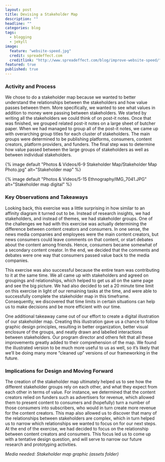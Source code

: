 ```yaml
---
layout: post
title: Devising a Stakeholder Map
description: ""
headline: ""
categories: blog
tags: 
  - blogging
  - jekyll
image: 
  feature: "website-speed.jpg"
  credit: spreadeffect.com
  creditlink: "http://www.spreadeffect.com/blog/improve-website-speed/"
featured: true
published: true
---
```


### Activity and Process

We chose to do a stakeholder map because we wanted to better understand the relationships between the stakeholders and how value passes between them. More specifically, we wanted to see what values in addition to money were passing between stakeholders. We started by writing all the stakeholders we could think of on post-it notes. Once that was finished, we grouped related post-it notes on a large sheet of butcher paper. When we had managed to group all of the post-it notes, we came up with overarching group titles for each cluster of stakeholders. The main groups were determined to be publishing platforms, consumers, content creators, platform providers, and funders. The final step was to determine how value passed between the large groups of stakeholders as well as between individual stakeholders.

{% image default "Photos & Videos/6-9 Stakeholder Map/Stakeholder Map Photo.jpg" alt="Stakeholder map"  %}

{% image default "Photos & Videos/5-15 Ethnography/IMG_7041.JPG" alt="Stakeholder map digital"  %}

### Key Observations and Takeaways

Looking back, this exercise was a little surprising in how similar to an affinity diagram it turned out to be. Instead of research insights, we had stakeholders, and instead of themes, we had stakeholder groups. One of the challenges we had with this exercise was actually determining the difference between content creators and consumers. In one sense, the news media companies and employees were the main content creators, but news consumers could leave comments on that content, or start debates about the content among friends. Hence, consumers became somewhat of a secondary content creator. In the end, we decided that the comments and debates were one way that consumers passed value back to the media companies.

This exercise was also successful because the entire team was contributing to it at the same time. We all came up with stakeholders and agreed on groupings and relationships, which helped to get us all on the same page and see the big picture. We had also decided to set a 20 minute time limit on this exercise in light of our remaining tasks at the time, and were able to successfully complete the stakeholder map in this timeframe. Consequently, we discovered that time limits in certain situations can help us to make decisions and be more efficient with our time.

One additional takeaway came out of our effort to create a digital illustration of our stakeholder map. Creating this illustration gave us a chance to follow graphic design principles, resulting in better organization, better visual enclosure of the groups, and neatly drawn and labelled interactions between stakeholders. Our program director and others felt that all these improvements greatly added to their comprehension of the map. We found the illustrated version to be much more useful to us as well, so it’s likely that we’ll be doing many more “cleaned up” versions of our frameworking in the future.
### Implications for Design and Moving Forward

The creation of the stakeholder map ultimately helped us to see how the different stakeholder groups rely on each other, and what they expect from each other in terms of value. For instance, we determined that the content creators relied on funders such as advertisers for revenue, which allowed them to present content to consumers and (hopefully) turn a number of those consumers into subscribers, who would in turn create more revenue for the content creators. This map also allowed us to discover that many of the relationships between stakeholders are complex, which in turn helped us to narrow which relationships we wanted to focus on for our next steps. At the end of the exercise, we had decided to focus on the relationship between content creators and consumers. This focus led us to come up with a tentative design question, and will serve to narrow our future research and prototyping activities.

*Media needed: Stakeholder map graphic (assets folder)*

